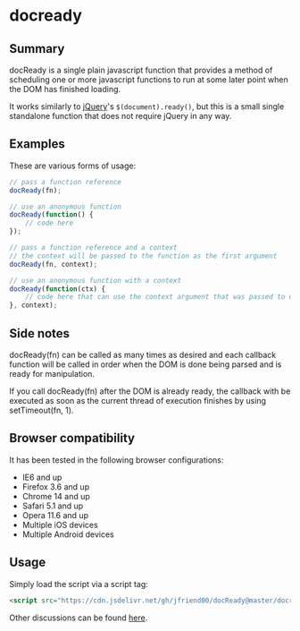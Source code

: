 # docready

## Summary

docReady is a single plain javascript function that provides a method of 
scheduling one or more javascript functions to run at some later
point when the DOM has finished loading.

It works similarly to [jQuery](https://jquery.com/)'s `$(document).ready()`, but this is a small
single standalone function that does not require jQuery in any way.

## Examples

These are various forms of usage:

```js
// pass a function reference
docReady(fn);
```

```js
// use an anonymous function
docReady(function() {
    // code here
});
```

```js
// pass a function reference and a context
// the context will be passed to the function as the first argument
docReady(fn, context);
```

```js
// use an anonymous function with a context
docReady(function(ctx) {
    // code here that can use the context argument that was passed to docReady
}, context);
```

## Side notes

docReady(fn) can be called as many times as desired and each callback function will be
called in order when the DOM is done being parsed and is ready for manipulation.

If you call docReady(fn) after the DOM is already ready, the callback with be executed
as soon as the current thread of execution finishes by using setTimeout(fn, 1).

## Browser compatibility

It has been tested in the following browser configurations:

- IE6 and up
- Firefox 3.6 and up
- Chrome 14 and up
- Safari 5.1 and up
- Opera 11.6 and up
- Multiple iOS devices
- Multiple Android devices

## Usage

Simply load the script via a script tag:

```html
<script src="https://cdn.jsdelivr.net/gh/jfriend00/docReady@master/docready.min.js"></script>
```

Other discussions can be found [here](http://stackoverflow.com/questions/9899372/pure-javascript-equivalent-to-jquerys-ready-how-to-call-a-function-when-the/9899701#9899701).
